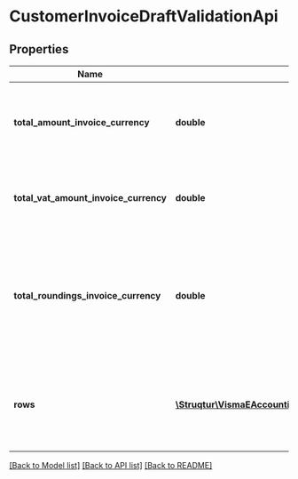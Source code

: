 # CustomerInvoiceDraftValidationApi

## Properties
Name | Type | Description | Notes
------------ | ------------- | ------------- | -------------
**total_amount_invoice_currency** | **double** | Invoice total amount. Should be negative when credit invoice | [optional] 
**total_vat_amount_invoice_currency** | **double** | Invoice VAT amount. Should be negative when credit invoice | [optional] 
**total_roundings_invoice_currency** | **double** | Invoice Roundings amount. Can be both positive and negative depending on the rounding. | [optional] 
**rows** | [**\Struqtur\VismaEAccounting\Model\CustomerInvoiceDraftValidationRowApi[]**](CustomerInvoiceDraftValidationRowApi.md) | A set of invoice rows to validate. We match upon the line number. | [optional] 

[[Back to Model list]](../README.md#documentation-for-models) [[Back to API list]](../README.md#documentation-for-api-endpoints) [[Back to README]](../README.md)


